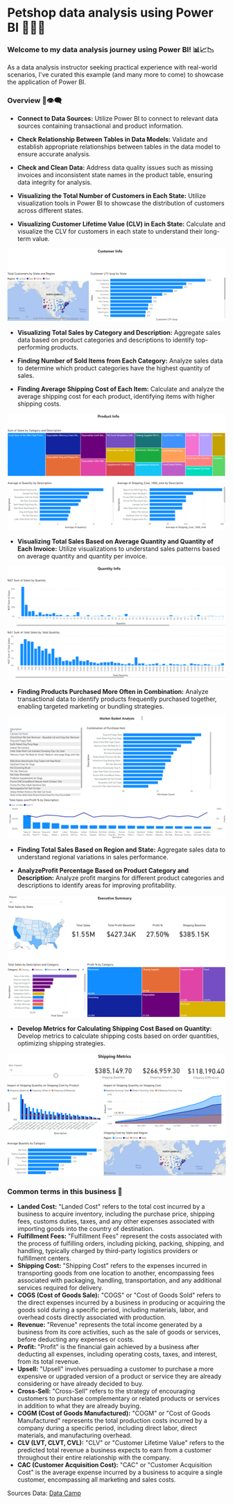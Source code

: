 # Petshop data analysis using Power BI 🐶😺🐾

### Welcome to my data analysis journey using Power BI! 📊📈📉

As a data analysis instructor seeking practical experience with real-world scenarios, I've curated this example (and many more to come) to showcase the application of Power BI.

### Overview 💬👁️‍🗨️

- **Connect to Data Sources:**
Utilize Power BI to connect to relevant data sources containing transactional and product information.

- **Check Relationship Between Tables in Data Models:**
Validate and establish appropriate relationships between tables in the data model to ensure accurate analysis.

- **Check and Clean Data:**
Address data quality issues such as missing invoices and inconsistent state names in the product table, ensuring data integrity for analysis.

- **Visualizing the Total Number of Customers in Each State:**
Utilize visualization tools in Power BI to showcase the distribution of customers across different states.

- **Visualizing Customer Lifetime Value (CLV) in Each State:**
Calculate and visualize the CLV for customers in each state to understand their long-term value.

![ScreenShot CustomerInfo](docs/img/CustomerInfo.png)

- **Visualizing Total Sales by Category and Description:**
Aggregate sales data based on product categories and descriptions to identify top-performing products.

- **Finding Number of Sold Items from Each Category:**
Analyze sales data to determine which product categories have the highest quantity of sales.

- **Finding Average Shipping Cost of Each Item:**
Calculate and analyze the average shipping cost for each product, identifying items with higher shipping costs.

![ScreenShot CustomerInfo](docs/img/ProductInfo.png)

- **Visualizing Total Sales Based on Average Quantity and Quantity of Each Invoice:**
Utilize visualizations to understand sales patterns based on average quantity and quantity per invoice.

![ScreenShot CustomerInfo](docs/img/QuantityInfo.png)

- **Finding Products Purchased More Often in Combination:**
Analyze transactional data to identify products frequently purchased together, enabling targeted marketing or bundling strategies.

![ScreenShot CustomerInfo](docs/img/MarketBasketAnalysis.png)

- **Finding Total Sales Based on Region and State:**
Aggregate sales data to understand regional variations in sales performance.

- **AnalyzeProfit Percentage Based on Product Category and Description:**
Analyze profit margins for different product categories and descriptions to identify areas for improving profitability.

![ScreenShot CustomerInfo](docs/img/ExecutiveSummary.png)

- **Develop Metrics for Calculating Shipping Cost Based on Quantity:**
Develop metrics to calculate shipping costs based on order quantities, optimizing shipping strategies.

![ScreenShot CustomerInfo](docs/img/ShippingMetrics.png)

### Common terms in this business 📖
- **Landed Cost:** "Landed Cost" refers to the total cost incurred by a business to acquire inventory, including the purchase price, shipping fees, customs duties, taxes, and any other expenses associated with importing goods into the country of destination.
- **Fulfillment Fees:** "Fulfillment Fees" represent the costs associated with the process of fulfilling orders, including picking, packing, shipping, and handling, typically charged by third-party logistics providers or fulfillment centers.
- **Shipping Cost:** "Shipping Cost" refers to the expenses incurred in transporting goods from one location to another, encompassing fees associated with packaging, handling, transportation, and any additional services required for delivery.
- **COGS (Cost of Goods Sale):** "COGS" or "Cost of Goods Sold" refers to the direct expenses incurred by a business in producing or acquiring the goods sold during a specific period, including materials, labor, and overhead costs directly associated with production.
- **Revenue:** "Revenue" represents the total income generated by a business from its core activities, such as the sale of goods or services, before deducting any expenses or costs.
- **Profit:** "Profit" is the financial gain achieved by a business after deducting all expenses, including operating costs, taxes, and interest, from its total revenue.
- **Upsell:** "Upsell" involves persuading a customer to purchase a more expensive or upgraded version of a product or service they are already considering or have already decided to buy.
- **Cross-Sell:** "Cross-Sell" refers to the strategy of encouraging customers to purchase complementary or related products or services in addition to what they are already buying.
- **COGM (Cost of Goods Manufactured):** "COGM" or "Cost of Goods Manufactured" represents the total production costs incurred by a company during a specific period, including direct labor, direct materials, and manufacturing overhead.
- **CLV (LVT, CLVT, CVL):** "CLV" or "Customer Lifetime Value" refers to the predicted total revenue a business expects to earn from a customer throughout their entire relationship with the company.
- **CAC (Customer Acquisition Cost):** "CAC" or "Customer Acquisition Cost" is the average expense incurred by a business to acquire a single customer, encompassing all marketing and sales costs.

Sources Data: [Data Camp](https://app.datacamp.com/)

